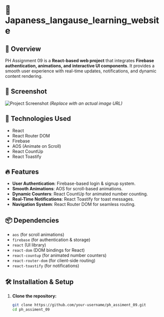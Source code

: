 # 🚀  Japaness_langause_learning_website

## 📌 Overview  
PH Assignment 09 is a **React-based web project** that integrates **Firebase authentication, animations, and interactive UI components**. It provides a smooth user experience with real-time updates, notifications, and dynamic content rendering.  

## 📸 Screenshot  
![Project Screenshot](link-to-your-screenshot) *(Replace with an actual image URL)*  

## 🚀 Technologies Used  
- React  
- React Router DOM  
- Firebase  
- AOS (Animate on Scroll)  
- React CountUp  
- React Toastify  

## 🔥 Features  
- **User Authentication**: Firebase-based login & signup system.  
- **Smooth Animations**: AOS for scroll-based animations.  
- **Dynamic Counters**: React CountUp for animated number counting.  
- **Real-Time Notifications**: React Toastify for toast messages.  
- **Navigation System**: React Router DOM for seamless routing.  

## 📦 Dependencies  
- `aos` (for scroll animations)  
- `firebase` (for authentication & storage)  
- `react` (UI library)  
- `react-dom` (DOM bindings for React)  
- `react-countup` (for animated number counters)  
- `react-router-dom` (for client-side routing)  
- `react-toastify` (for notifications)  

## 🛠️ Installation & Setup  
1. **Clone the repository:**  
   ```sh
   git clone https://github.com/your-username/ph_assiment_09.git
   cd ph_assiment_09
